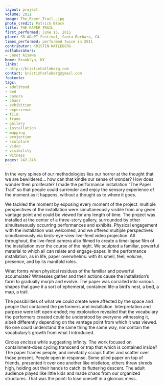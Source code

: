 ```yaml
---
layout: project
volume: 2011
image: The_Paper_Trail_.jpg
photo_credit: Patrick Block
title: THE PAPER TRAIL
first_performed: June 15, 2011
place: SB-ADaPT Festival, Santa Barbara, CA
times_performed: performed twice in 2011
contributor: KRISTIN HATLEBERG
collaborators:
- Janet Aisawa
home: Brooklyn, NY
links:
- http://kristinhatleberg.com
contact: kristinhatleberg@gmail.com
footnote: 
tags:
- adulthood
- bed
- camera
- chaos
- exhibition
- experience
- film
- frame
- gallery
- installation
- mapping
- projection
- sculpture
- video
- visibility
- witness
pages: 242-243
---
```


In the very spines of our methodologies lies our horror at the thought that we are bewildered... how can that kindle our sense of wonder? How does wonder then proliferate? I made the performance installation “The Paper Trail” so that people could surrender and enjoy the sensory experience of the moment as it happens, without a thought as to where it goes. 

We tackled the moment by exposing every moment of the project: multiple perspectives of the installation were simultaneously visible from any given vantage point and could be viewed for any length of time. The project was installed at the center of a three-story gallery, surrounded by other simultaneously occurring performances and exhibits. Physical engagement with the installation was welcomed, and we offered multiple perspectives simultaneously via birds-eye-view live-feed video projection. All throughout, the live-feed camera also filmed to create a time-lapse film of the installation over the course of the night. We sculpted a familiar, powerful material to which all can relate and engage-paper. In the performance installation, as in life, paper overwhelms: with its smell, feel, volume, presence, and by its manifold roles. 

What forms when physical residues of the familiar and powerful accumulate? Witnesses gather and their actions cause the installation’s form to gradually morph and evolve. The paper was corralled into various shapes that gave it a sort of ephemeral, contained life-a bird’s nest, a bed, a map, a trail. 

The possibilities of what we could create were affected by the space and people that contained the performers and installation. Interpretation and purpose were left open-ended; my exploration revealed that the vocabulary the performers created could be understood by everyone witnessing it, albeit differently depending on the vantage point from which it was viewed. No one could understand the same thing the same way, nor contain the vocabulary’s growth from what I introduced. 

Circles enclose while suggesting infinity. The work focused on containment-does cycling transcend or trap that which is contained inside? The paper frames people, and inevitably scraps flutter and scatter over those present. People open in response. Some piled paper on top of friends, presented it over one another like mistletoe; others threw shreds high, holding out their hands to catch its fluttering descent. The adult audience played like little kids and made chaos from our organized structures. That was the point: to lose oneself in a glorious mess.
